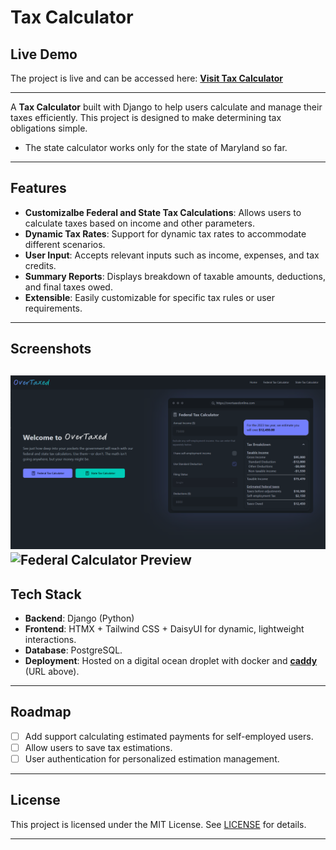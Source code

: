 # Tax Calculator

## Live Demo

The project is live and can be accessed here:
[**Visit Tax Calculator**](https://overtaxedonline.com)  

---

A **Tax Calculator** built with Django to help users calculate and manage their taxes efficiently. This project is designed to make determining tax obligations simple.
* The state calculator works only for the state of Maryland so far.
---

## Features

- **Customizalbe Federal and State Tax Calculations**: Allows users to calculate taxes based on income and other parameters.
- **Dynamic Tax Rates**: Support for dynamic tax rates to accommodate different scenarios.
- **User Input**: Accepts relevant inputs such as income, expenses, and tax credits.
- **Summary Reports**: Displays breakdown of taxable amounts, deductions, and final taxes owed.
- **Extensible**: Easily customizable for specific tax rules or user requirements.

---
## Screenshots
![OverTaxed Home](src/static/graphics/home_preview.png)
![Federal Calculator Preview](src/static/graphics/federal_preivew.png)
---
## Tech Stack

- **Backend**: Django (Python)
- **Frontend**: HTMX + Tailwind CSS + DaisyUI for dynamic, lightweight interactions.
- **Database**: PostgreSQL.
- **Deployment**: Hosted on a digital ocean droplet with docker and [**caddy**](https://caddyserver.com/) (URL above).

---

## Roadmap
- [ ] Add support calculating estimated payments for self-employed users.
- [ ] Allow users to save tax estimations.
- [ ] User authentication for personalized estimation management.

---

## License
This project is licensed under the MIT License. See [LICENSE](LICENSE) for details.

---
